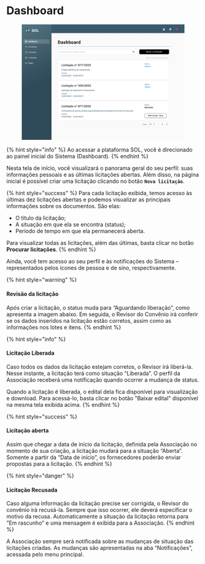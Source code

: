 # Dashboard

<figure><img src="../../../.gitbook/assets/Dashboard (2).png" alt=""><figcaption></figcaption></figure>

{% hint style="info" %}
Ao acessar a plataforma SOL, você é direcionado ao painel inicial do Sistema (Dashboard).
{% endhint %}

Nesta tela de início, você visualizará o panorama geral do seu perfil: suas informações pessoais e as últimas licitações abertas. Além disso, na página inicial é possível criar uma licitação clicando no botão **`Nova licitação`**.

{% hint style="success" %}
Para cada licitação exibida, temos acesso às últimas dez licitações abertas e podemos visualizar as principais informações sobre os documentos. São elas:

* O titulo da licitação;
* A situação em que ela se encontra (status);
* Período de tempo em que ela permanecerá aberta.

Para visualizar todas as licitações, além das últimas, basta clicar no botão **Procurar licitações**.
{% endhint %}

Ainda, você tem acesso ao seu perfil e às notificações do Sistema – representados pelos ícones de pessoa e de sino, respectivamente.

{% hint style="warning" %}
#### Revisão da licitação

Após criar a licitação, o status muda para “Aguardando liberação”, como apresenta a imagem abaixo. Em seguida, o Revisor do Convênio irá conferir se os dados inseridos na licitação estão corretos, assim como as informações nos lotes e itens.
{% endhint %}

{% hint style="info" %}
#### Licitação Liberada

Caso todos os dados da licitação estejam corretos, o Revisor irá liberá-la. Nesse instante, a licitação terá como situação “Liberada”. O perfil da Associação receberá uma notificação quando ocorrer a mudança de status.

Quando a licitação é liberada, o edital dela fica disponível para visualização e download. Para acessá-lo, basta clicar no botão "Baixar edital" disponível na mesma tela exibida acima.
{% endhint %}

{% hint style="success" %}
#### Licitação aberta

Assim que chegar a data de início da licitação, definida pela Associação no momento de sua criação, a licitação mudará para a situação “Aberta”. Somente a partir da “Data de início”, os fornecedores poderão enviar propostas para a licitação.
{% endhint %}

{% hint style="danger" %}
#### Licitação Recusada

Caso alguma informação da licitação precise ser corrigida, o Revisor do convênio irá recusá-la. Sempre que isso ocorrer, ele deverá especificar o motivo da recusa. Automaticamente a situação da licitação retorna para ”Em rascunho” e uma mensagem  é exibida para a Associação.
{% endhint %}

A Associação sempre será notificada sobre as mudanças de situação das licitações criadas. As mudanças são apresentadas na aba “Notificações”, acessada pelo menu principal.
